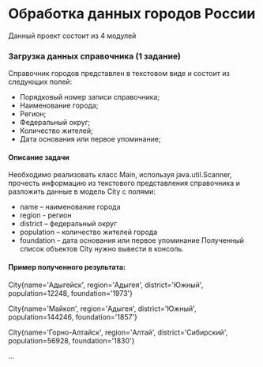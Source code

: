 # Обработка данных городов России

Данный проект состоит из 4 модулей

### Загрузка данных справочника (1 задание)

Справочник городов представлен в текстовом виде и состоит из следующих полей:

* Порядковый номер записи справочника;
* Наименование города;
* Регион;
* Федеральный округ;
* Количество жителей;
* Дата основания или первое упоминание;

#### Описание задачи

Необходимо реализовать класс Main, используя java.util.Scanner, прочесть информацию из текстового представления справочника и разложить данные в модель City с полями:
* name – наименование города
* region - регион
* district – федеральный округ
* population – количество жителей города
* foundation – дата основания или первое упоминание
Полученный список объектов City нужно вывести в консоль.

#### Пример полученного результата:
City{name='Адыгейск', region='Адыгея', district='Южный', population=12248, foundation='1973'}

City{name='Майкоп', region='Адыгея', district='Южный', population=144246, foundation='1857'}

City{name='Горно-Алтайск', region='Алтай', district='Сибирский', population=56928, foundation='1830'} 

…
